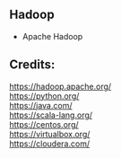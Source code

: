 Hadoop
------

- Apache Hadoop

Credits:
--------
https://hadoop.apache.org/  
https://python.org/  
https://java.com/  
https://scala-lang.org/  
https://centos.org/  
https://virtualbox.org/  
https://cloudera.com/
